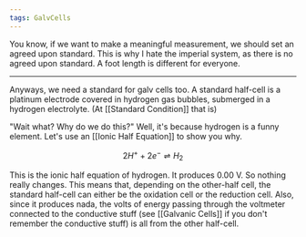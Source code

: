 ```yaml
---
tags: GalvCells 
---
```


You know, if we want to make a meaningful measurement, we should set an agreed upon standard. This is why I hate the imperial system, as there is no agreed upon standard. A foot length is different for everyone.

---

Anyways, we need a standard for galv cells too. A standard half-cell is a platinum electrode covered in hydrogen gas bubbles, submerged in a hydrogen electrolyte. (At [[Standard Condition]] that is)

"Wait what? Why do we do this?" Well, it's because hydrogen is a funny element. Let's use an [[Ionic Half Equation]] to show you why. 

$$2H^{+}+2e^{-}\rightleftharpoons H_{2}$$

This is the ionic half equation of hydrogen. It produces 0.00 V. So nothing really changes. This means that, depending on the other-half cell, the standard half-cell can either be the oxidation cell or the reduction cell. Also, since it produces nada, the volts of energy passing through the voltmeter connected to the conductive stuff (see [[Galvanic Cells]] if you don't remember the conductive stuff) is all from the other half-cell.